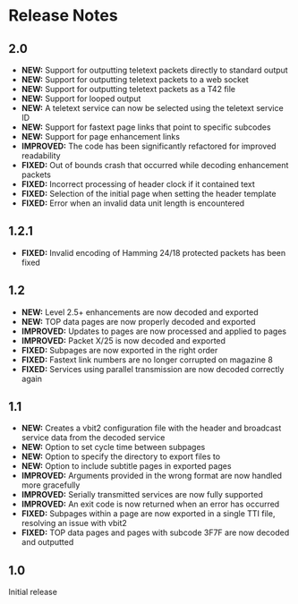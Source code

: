 Release Notes
=============

2.0
---

* **NEW:** Support for outputting teletext packets directly to standard output
* **NEW:** Support for outputting teletext packets to a web socket
* **NEW:** Support for outputting teletext packets as a T42 file
* **NEW:** Support for looped output
* **NEW:** A teletext service can now be selected using the teletext service ID
* **NEW:** Support for fastext page links that point to specific subcodes
* **NEW:** Support for page enhancement links
* **IMPROVED:** The code has been significantly refactored for improved readability
* **FIXED:** Out of bounds crash that occurred while decoding enhancement packets
* **FIXED:** Incorrect processing of header clock if it contained text
* **FIXED:** Selection of the initial page when setting the header template
* **FIXED:** Error when an invalid data unit length is encountered

1.2.1
-----

* **FIXED:** Invalid encoding of Hamming 24/18 protected packets has been fixed

1.2
---

* **NEW:** Level 2.5+ enhancements are now decoded and exported
* **NEW:** TOP data pages are now properly decoded and exported
* **IMPROVED:** Updates to pages are now processed and applied to pages
* **IMPROVED:** Packet X/25 is now decoded and exported
* **FIXED:** Subpages are now exported in the right order
* **FIXED:** Fastext link numbers are no longer corrupted on magazine 8
* **FIXED:** Services using parallel transmission are now decoded correctly again

1.1
---

* **NEW:** Creates a vbit2 configuration file with the header and broadcast service data from the decoded service
* **NEW:** Option to set cycle time between subpages
* **NEW:** Option to specify the directory to export files to
* **NEW:** Option to include subtitle pages in exported pages
* **IMPROVED:** Arguments provided in the wrong format are now handled more gracefully
* **IMPROVED:** Serially transmitted services are now fully supported
* **IMPROVED:** An exit code is now returned when an error has occurred
* **FIXED:** Subpages within a page are now exported in a single TTI file, resolving an issue with vbit2
* **FIXED:** TOP data pages and pages with subcode 3F7F are now decoded and outputted

1.0
---

Initial release
